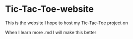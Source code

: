# Tic-Tac-Toe-website

This is the website I hope to host my Tic-Tac-Toe project on

When I learn more .md I will make this better

